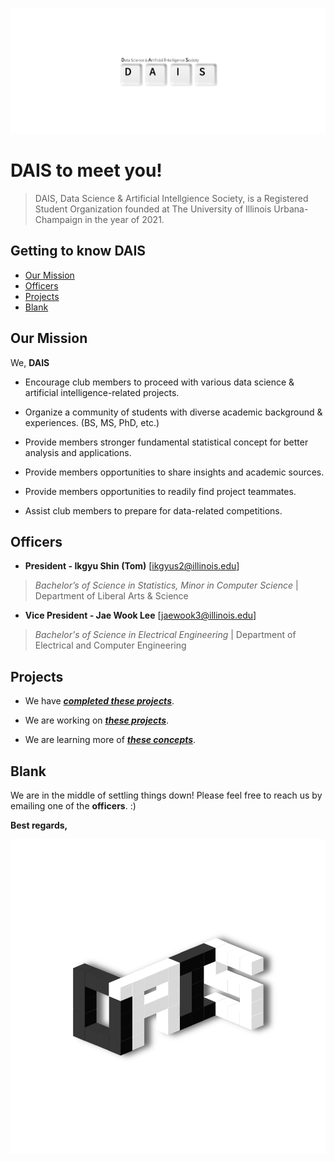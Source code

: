 ![DAISLOGO](DAISLOGO_TOP.png)


# DAIS to meet you!


> DAIS, Data Science & Artificial Intellgience Society, is a Registered Student Organization founded at The University of Illinois Urbana-Champaign in the year of 2021. 

## Getting to know DAIS

* [Our Mission](#our-mission)
* [Officers](#officers)
* [Projects](#projects)
* [Blank](#blank)



## Our Mission


We, **DAIS**

- Encourage club members to proceed with various data science & artificial intelligence-related projects.

- Organize a community of students with diverse academic background & experiences. (BS, MS, PhD, etc.)

- Provide members stronger fundamental statistical concept for better analysis and applications.

- Provide members opportunities to share insights and academic sources.

- Provide members opportunities to readily find project teammates.

- Assist club members to prepare for data-related competitions.




## Officers


- **President - Ikgyu Shin (Tom)** [ikgyus2@illinois.edu]
>*Bachelor’s of Science in Statistics, Minor in Computer Science* | Department of Liberal Arts & Science
- **Vice President - Jae Wook Lee** [jaewook3@illinois.edu]
>*Bachelor's of Science in Electrical Engineering* | Department of Electrical and Computer Engineering




## Projects


- We have *__[completed these projects](https://github.com/UIUCDAIS/PROJECTS-CLOSED)__*.

- We are working on *__[these projects](https://github.com/UIUCDAIS/PROJECTS-ACTIVE)__*.

- We are learning more of *__[these concepts](https://github.com/UIUCDAIS/SELF-STUDIES)__*.




## Blank


We are in the middle of settling things down! Please feel free to reach us by emailing one of the **officers**. :)


**Best regards,**


![DAISICON](DAISICON_BOTTOM.png)

